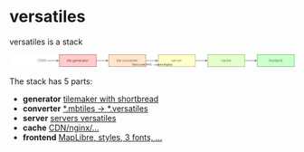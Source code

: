 # versatiles

versatiles is a stack

<img src="stack.svg">

The stack has 5 parts:

- **generator** [tilemaker with shortbread](https://github.com/versatiles-org/versatiles-generator) 
- **converter** [*.mbtiles -> *.versatiles](https://github.com/versatiles-org/versatiles-converter)
- **server** [servers versatiles](https://github.com/versatiles-org/versatiles-server)
- **cache** [CDN/nginx/...]()
- **frontend** [MapLibre, styles, 3 fonts, ...](https://github.com/versatiles-org/versatiles-frontend)
